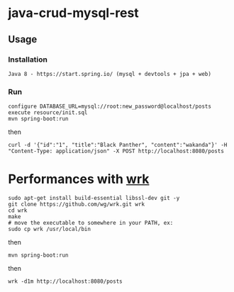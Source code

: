 # java-crud-mysql-rest

## Usage

### Installation 
    Java 8 - https://start.spring.io/ (mysql + devtools + jpa + web) 
### Run
    configure DATABASE_URL=mysql://root:new_password@localhost/posts
    execute resource/init.sql
    mvn spring-boot:run
then

    curl -d '{"id":"1", "title":"Black Panther", "content":"wakanda"}' -H "Content-Type: application/json" -X POST http://localhost:8080/posts
    
# Performances with [wrk](https://github.com/wg/wrk)

    sudo apt-get install build-essential libssl-dev git -y
    git clone https://github.com/wg/wrk.git wrk
    cd wrk
    make
    # move the executable to somewhere in your PATH, ex:
    sudo cp wrk /usr/local/bin
then

    mvn spring-boot:run

then

    wrk -d1m http://localhost:8080/posts
